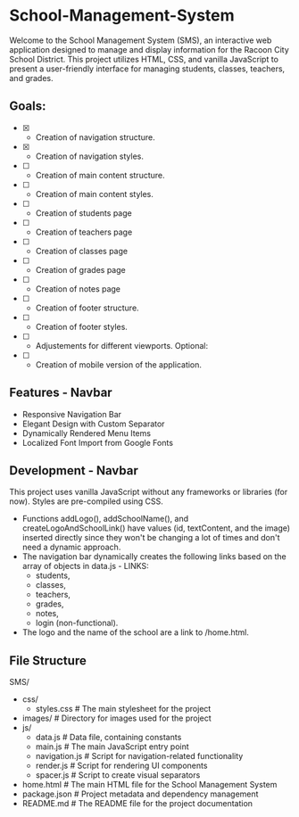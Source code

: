 # School-Management-System
Welcome to the School Management System (SMS), an interactive web application designed to manage and display information for the Racoon City School District. This project utilizes HTML, CSS, and vanilla JavaScript to present a user-friendly interface for managing students, classes, teachers, and grades.

## Goals:
- [x] - Creation of navigation structure.
- [x] - Creation of navigation styles.
- [ ] - Creation of main content structure.
- [ ] - Creation of main content styles.
- [ ] - Creation of students page
- [ ] - Creation of teachers page
- [ ] - Creation of classes page
- [ ] - Creation of grades page
- [ ] - Creation of notes page
- [ ] - Creation of footer structure.
- [ ] - Creation of footer styles.
- [ ] - Adjustements for different viewports.
Optional:
- [ ] - Creation of mobile version of the application.

## Features - Navbar
* Responsive Navigation Bar
* Elegant Design with Custom Separator
* Dynamically Rendered Menu Items
* Localized Font Import from Google Fonts

## Development - Navbar
This project uses vanilla JavaScript without any frameworks or libraries (for now). Styles are pre-compiled using CSS.

* Functions addLogo(), addSchoolName(), and createLogoAndSchoolLink() have values (id, textContent, and the image) inserted directly since they won't be changing a lot of times and don't need a dynamic approach.
* The navigation bar dynamically creates the following links based on the array of objects in data.js - LINKS:
    * students,
    * classes,
    * teachers,
    * grades,
    * notes,
    * login (non-functional).
* The logo and the name of the school are a link to /home.html.

## File Structure

SMS/
* css/
    * styles.css # The main stylesheet for the project
* images/ # Directory for images used for the project
* js/
    * data.js # Data file, containing constants
    * main.js # The main JavaScript entry point
    * navigation.js # Script for navigation-related functionality
    * render.js # Script for rendering UI components
    * spacer.js # Script to create visual separators
* home.html # The main HTML file for the School Management System
* package.json # Project metadata and dependency management
* README.md # The README file for the project documentation
